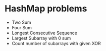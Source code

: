 # HashMap problems

- Two Sum
- Four Sum
- Longest Consecutive Sequence
- Largest Subarray with 0 sum
- Count number of subarrays with given XOR